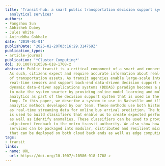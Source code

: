 ```yaml
---
title: 'Transit-hub: a smart public transportation decision support system with multi-timescale
  analytical services'
authors:
- Fangzhou Sun
- Abhishek Dubey
- Jules White
- Aniruddha Gokhale
date: '2019-01-01'
publishDate: '2025-02-20T03:16:29.314769Z'
publication_types:
- article-journal
publication: '*Cluster Computing*'
doi: 10.1007/s10586-018-1708-z
abstract: Public transit is a critical component of a smart and connected community.
  As such, citizens expect and require accurate information about real-time arrival/departures
  of transportation assets. As transit agencies enable large-scale integration of
  real-time sensors and support back-end data-driven decision support systems, the
  dynamic data-driven applications systems (DDDAS) paradigm becomes a promising approach
  to make the system smarter by providing online model learning and multi-time scale
  analytics as part of the decision support system that is used in the DDDAS feedback
  loop. In this paper, we describe a system in use in Nashville and illustrate the
  analytic methods developed by our team. These methods use both historical as well
  as real-time streaming data for online bus arrival prediction. The historical data
  is used to build classifiers that enable us to create expected performance models
  as well as identify anomalies. These classifiers can be used to provide schedule
  adjustment feedback to the metro transit authority. We also show how these analytics
  services can be packaged into modular, distributed and resilient micro-services
  that can be deployed on both cloud back ends as well as edge computing resources.
tags:
- transit
links:
- name: URL
  url: https://doi.org/10.1007/s10586-018-1708-z
---
```

